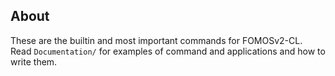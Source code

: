 ## About

These are the builtin and most important commands for FOMOSv2-CL. Read ``Documentation/`` for examples of command and
applications and how to write them.